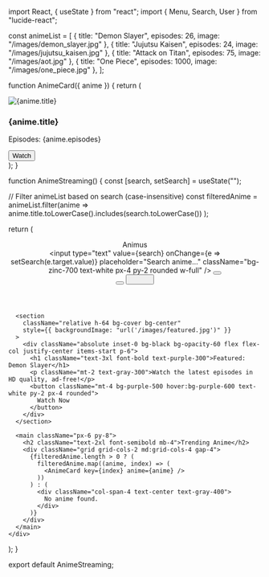 import React, { useState } from "react";
import { Menu, Search, User } from "lucide-react";

const animeList = [
  { title: "Demon Slayer", episodes: 26, image: "/images/demon_slayer.jpg" },
  { title: "Jujutsu Kaisen", episodes: 24, image: "/images/jujutsu_kaisen.jpg" },
  { title: "Attack on Titan", episodes: 75, image: "/images/aot.jpg" },
  { title: "One Piece", episodes: 1000, image: "/images/one_piece.jpg" },
];

function AnimeCard({ anime }) {
  return (
    <div className="bg-zinc-800 hover:shadow-xl transition rounded">
      <img src={anime.image} alt={anime.title} className="rounded-t-lg h-40 object-cover w-full" />
      <div className="p-4">
        <h3 className="text-lg font-medium text-purple-300">{anime.title}</h3>
        <p className="text-sm text-gray-400">Episodes: {anime.episodes}</p>
        <button className="mt-2 w-full bg-purple-500 hover:bg-purple-600 text-white text-sm py-2 px-4 rounded">
          Watch
        </button>
      </div>
    </div>
  );
}

function AnimeStreaming() {
  const [search, setSearch] = useState("");

  // Filter animeList based on search (case-insensitive)
  const filteredAnime = animeList.filter(anime =>
    anime.title.toLowerCase().includes(search.toLowerCase())
  );

  return (
    <div className="bg-zinc-900 text-white min-h-screen font-sans">
      <header className="flex items-center justify-between px-6 py-4 bg-zinc-800 shadow">
        <div className="text-2xl font-bold text-purple-400">Animus</div>
        <div className="flex items-center gap-2 w-1/2">
          <input
            type="text"
            value={search}
            onChange={e => setSearch(e.target.value)}
            placeholder="Search anime..."
            className="bg-zinc-700 text-white px-4 py-2 rounded w-full"
          />
          <button className="p-2">
            <Search className="text-white" size={20} />
          </button>
        </div>
        <div className="flex gap-4">
          <button className="p-2">
            <User />
          </button>
          <button className="p-2">
            <Menu />
          </button>
        </div>
      </header>

      <section
        className="relative h-64 bg-cover bg-center"
        style={{ backgroundImage: "url('/images/featured.jpg')" }}
      >
        <div className="absolute inset-0 bg-black bg-opacity-60 flex flex-col justify-center items-start p-6">
          <h1 className="text-3xl font-bold text-purple-300">Featured: Demon Slayer</h1>
          <p className="mt-2 text-gray-300">Watch the latest episodes in HD quality, ad-free!</p>
          <button className="mt-4 bg-purple-500 hover:bg-purple-600 text-white py-2 px-4 rounded">
            Watch Now
          </button>
        </div>
      </section>

      <main className="px-6 py-8">
        <h2 className="text-2xl font-semibold mb-4">Trending Anime</h2>
        <div className="grid grid-cols-2 md:grid-cols-4 gap-4">
          {filteredAnime.length > 0 ? (
            filteredAnime.map((anime, index) => (
              <AnimeCard key={index} anime={anime} />
            ))
          ) : (
            <div className="col-span-4 text-center text-gray-400">
              No anime found.
            </div>
          )}
        </div>
      </main>
    </div>
  );
}

export default AnimeStreaming;
